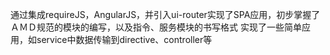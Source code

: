 通过集成requireJS，AngularJS，并引入ui-router实现了SPA应用，初步掌握了ＡＭＤ规范的模块的编写，以及指令、服务模块的书写格式
实现了一些简单应用，如service中数据传输到directive、controller等